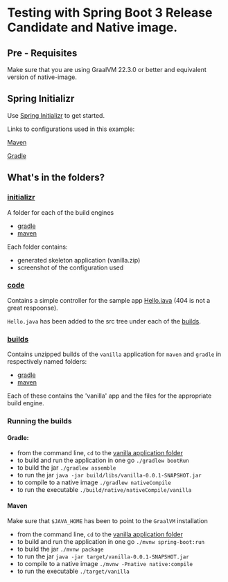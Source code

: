 # Testing with Spring Boot 3 Release Candidate and Native image.


## Pre - Requisites

Make sure that you are using GraalVM 22.3.0 or better and equivalent version of native-image.

## Spring Initializr
Use [Spring Initializr](https://start.spring.io/) to get started.

Links to configurations used in this example:

[Maven](https://start.spring.io/#!type=maven-project&language=java&platformVersion=3.0.0-RC1&packaging=jar&jvmVersion=17&groupId=com.example&artifactId=vanilla&name=vanilla&description=Demo%20project%20for%20Spring%20Boot&packageName=com.example.vanilla&dependencies=native,web)

[Gradle](https://start.spring.io/#!type=gradle-project&language=java&platformVersion=3.0.0-RC1&packaging=jar&jvmVersion=17&groupId=com.example&artifactId=vanilla&name=vanilla&description=Demo%20project%20for%20Spring%20Boot&packageName=com.example.vanilla&dependencies=native,web)

## What's in the folders?

### [initializr](./initializr/)

A folder for each of the build engines
- [gradle](./initializr/gradle/)
- [maven](./initializr/maven/)

Each folder contains:
- generated skeleton application (vanilla.zip)
- screenshot of the configuration used

### [code](./code/)
Contains a simple controller for the sample app [Hello.java](./code/Hello.java) (404 is not a great respoonse).

`Hello.java` has been added to the src tree under each of the [builds](./builds/).

### [builds](./builds/)

Contains unzipped builds of the `vanilla` application for `maven` and `gradle` in respectively named folders:
- [gradle](./builds/gradle/vanilla/)
- [maven](./builds/maven/vanilla/)

Each of these contains the 'vanilla' app and the files for the appropriate build engine.

### Running the builds

#### Gradle:
- from the command line, `cd` to the [vanilla application folder](./builds/gradle/vanilla/)
- to build and run the application in one go `./gradlew bootRun`
- to build the jar `./gradlew assemble`
- to run the jar `java -jar build/libs/vanilla-0.0.1-SNAPSHOT.jar`
- to compile to a native image `./gradlew nativeCompile`
- to run the executable `./build/native/nativeCompile/vanilla`

#### Maven

Make sure that `$JAVA_HOME` has been to point to the `GraalVM` installation

- from the command line, `cd` to the [vanilla application folder](./builds/maven/vanilla/)
- to build and run the application in one go `./mvnw spring-boot:run`
- to build the jar `./mvnw package`
- to run the jar `java -jar target/vanilla-0.0.1-SNAPSHOT.jar`
- to compile to a native image `./mvnw -Pnative native:compile`
- to run the executable `./target/vanilla`
